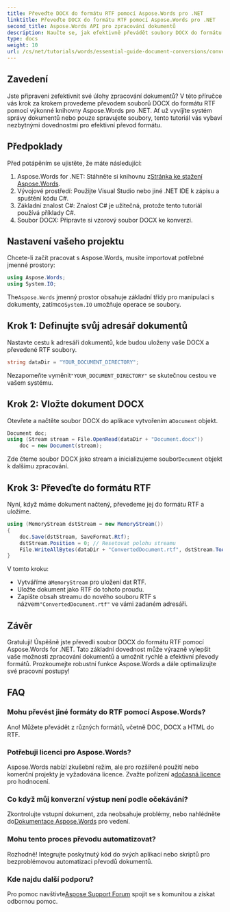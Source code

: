 ```yaml
---
title: Převeďte DOCX do formátu RTF pomocí Aspose.Words pro .NET
linktitle: Převeďte DOCX do formátu RTF pomocí Aspose.Words pro .NET
second_title: Aspose.Words API pro zpracování dokumentů
description: Naučte se, jak efektivně převádět soubory DOCX do formátu RTF pomocí knihovny Aspose.Words pro .NET. Tento podrobný průvodce pokrývá načítání dokumentů a ukládání převodů.
type: docs
weight: 10
url: /cs/net/tutorials/words/essential-guide-document-conversions/convert-docx-to-rtf/
---
```

## Zavedení

Jste připraveni zefektivnit své úlohy zpracování dokumentů? V této příručce vás krok za krokem provedeme převodem souborů DOCX do formátu RTF pomocí výkonné knihovny Aspose.Words pro .NET. Ať už vyvíjíte systém správy dokumentů nebo pouze spravujete soubory, tento tutoriál vás vybaví nezbytnými dovednostmi pro efektivní převod formátu.

## Předpoklady

Před potápěním se ujistěte, že máte následující:

1.  Aspose.Words for .NET: Stáhněte si knihovnu z[Stránka ke stažení Aspose.Words](https://releases.aspose.com/words/net/).
2. Vývojové prostředí: Použijte Visual Studio nebo jiné .NET IDE k zápisu a spuštění kódu C#.
3. Základní znalost C#: Znalost C# je užitečná, protože tento tutoriál používá příklady C#.
4. Soubor DOCX: Připravte si vzorový soubor DOCX ke konverzi. 

## Nastavení vašeho projektu

Chcete-li začít pracovat s Aspose.Words, musíte importovat potřebné jmenné prostory:

```csharp
using Aspose.Words;
using System.IO;
```

 The`Aspose.Words` jmenný prostor obsahuje základní třídy pro manipulaci s dokumenty, zatímco`System.IO` umožňuje operace se soubory.

## Krok 1: Definujte svůj adresář dokumentů

Nastavte cestu k adresáři dokumentů, kde budou uloženy vaše DOCX a převedené RTF soubory. 

```csharp
string dataDir = "YOUR_DOCUMENT_DIRECTORY";
```

 Nezapomeňte vyměnit`"YOUR_DOCUMENT_DIRECTORY"` se skutečnou cestou ve vašem systému.

## Krok 2: Vložte dokument DOCX

 Otevřete a načtěte soubor DOCX do aplikace vytvořením a`Document` objekt.

```csharp
Document doc;
using (Stream stream = File.OpenRead(dataDir + "Document.docx"))
    doc = new Document(stream);
```

 Zde čteme soubor DOCX jako stream a inicializujeme soubor`Document` objekt k dalšímu zpracování.

## Krok 3: Převeďte do formátu RTF

Nyní, když máme dokument načtený, převedeme jej do formátu RTF a uložíme.

```csharp
using (MemoryStream dstStream = new MemoryStream())
{
    doc.Save(dstStream, SaveFormat.Rtf);
    dstStream.Position = 0; // Resetovat polohu streamu
    File.WriteAllBytes(dataDir + "ConvertedDocument.rtf", dstStream.ToArray());
}
```

V tomto kroku:
-  Vytváříme a`MemoryStream` pro uložení dat RTF.
- Uložte dokument jako RTF do tohoto proudu.
-  Zapište obsah streamu do nového souboru RTF s názvem`"ConvertedDocument.rtf"` ve vámi zadaném adresáři.

## Závěr

Gratuluji! Úspěšně jste převedli soubor DOCX do formátu RTF pomocí Aspose.Words for .NET. Tato základní dovednost může výrazně vylepšit vaše možnosti zpracování dokumentů a umožnit rychlé a efektivní převody formátů. Prozkoumejte robustní funkce Aspose.Words a dále optimalizujte své pracovní postupy!

## FAQ

### Mohu převést jiné formáty do RTF pomocí Aspose.Words?
Ano! Můžete převádět z různých formátů, včetně DOC, DOCX a HTML do RTF.

### Potřebuji licenci pro Aspose.Words?
 Aspose.Words nabízí zkušební režim, ale pro rozšířené použití nebo komerční projekty je vyžadována licence. Zvažte pořízení a[dočasná licence](https://purchase.conholdate.com/temporary-license/) pro hodnocení.

### Co když můj konverzní výstup není podle očekávání?
 Zkontrolujte vstupní dokument, zda neobsahuje problémy, nebo nahlédněte do[Dokumentace Aspose.Words](https://reference.aspose.com/words/net/) pro vedení.

### Mohu tento proces převodu automatizovat?
Rozhodně! Integrujte poskytnutý kód do svých aplikací nebo skriptů pro bezproblémovou automatizaci převodů dokumentů.

### Kde najdu další podporu?
 Pro pomoc navštivte[Aspose Support Forum](https://forum.aspose.com/c/words/8) spojit se s komunitou a získat odbornou pomoc.